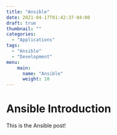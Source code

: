 ```yaml
---
title: "Ansible"
date: 2021-04-17T01:42:37-04:00
draft: true
thumbnail: ""
categories:
  - "Applications"
tags:
  - "Ansible"
  - "Development"
menu:
    main:
      name: "Ansible"
      weight: 10
---
```


# Ansible Introduction

This is the Ansible post!

